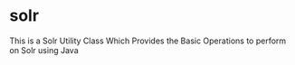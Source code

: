 # solr 
This is a Solr Utility Class Which Provides the Basic Operations to perform on Solr using Java 
